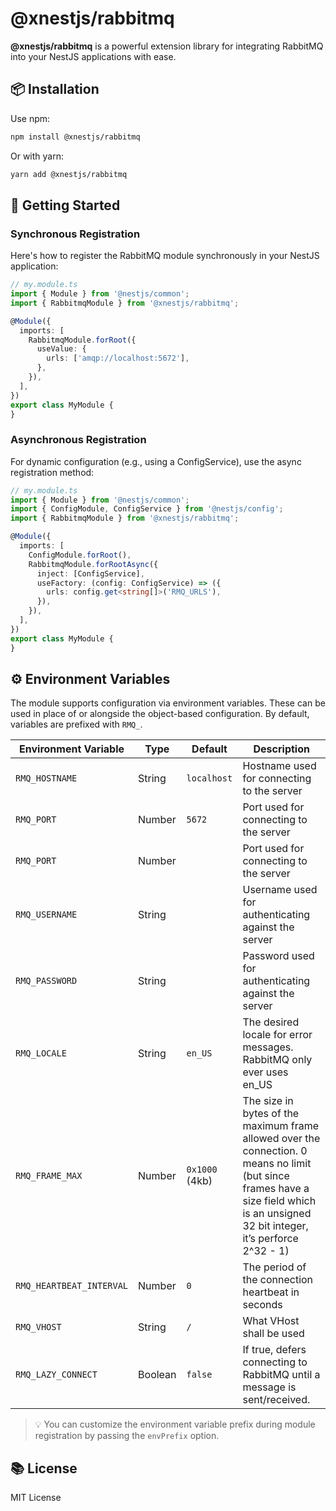 # @xnestjs/rabbitmq

**@xnestjs/rabbitmq** is a powerful extension library for integrating RabbitMQ into your NestJS applications with ease.

## 📦 Installation

Use npm:

```sh
npm install @xnestjs/rabbitmq
```

Or with yarn:

```sh
yarn add @xnestjs/rabbitmq
```

## 🚀 Getting Started

### Synchronous Registration

Here's how to register the RabbitMQ module synchronously in your NestJS application:

```ts
// my.module.ts
import { Module } from '@nestjs/common';
import { RabbitmqModule } from '@xnestjs/rabbitmq';

@Module({
  imports: [
    RabbitmqModule.forRoot({
      useValue: {
        urls: ['amqp://localhost:5672'],
      },
    }),
  ],
})
export class MyModule {
}
```

### Asynchronous Registration

For dynamic configuration (e.g., using a ConfigService), use the async registration method:

```ts
// my.module.ts
import { Module } from '@nestjs/common';
import { ConfigModule, ConfigService } from '@nestjs/config';
import { RabbitmqModule } from '@xnestjs/rabbitmq';

@Module({
  imports: [
    ConfigModule.forRoot(),
    RabbitmqModule.forRootAsync({
      inject: [ConfigService],
      useFactory: (config: ConfigService) => ({
        urls: config.get<string[]>('RMQ_URLS'),
      }),
    }),
  ],
})
export class MyModule {
}
```

## ⚙️ Environment Variables

The module supports configuration via environment variables. These can be used in place of or alongside the object-based
configuration. By default, variables are prefixed with `RMQ_`.

<!--- BEGIN env --->

| Environment Variable     | Type    | Default        | Description                                                                                                                                                                           |
|--------------------------|---------|----------------|---------------------------------------------------------------------------------------------------------------------------------------------------------------------------------------|
| `RMQ_HOSTNAME`           | String  | `localhost`    | Hostname used for connecting to the server                                                                                                                                            |
| `RMQ_PORT`               | Number  | `5672`         | Port used for connecting to the server                                                                                                                                                |
| `RMQ_PORT`               | Number  |                | Port used for connecting to the server                                                                                                                                                |
| `RMQ_USERNAME`           | String  |                | Username used for authenticating against the server                                                                                                                                   |
| `RMQ_PASSWORD`           | String  |                | Password used for authenticating against the server                                                                                                                                   |
| `RMQ_LOCALE`             | String  | `en_US`        | The desired locale for error messages. RabbitMQ only ever uses en_US                                                                                                                  |
| `RMQ_FRAME_MAX`          | Number  | `0x1000` (4kb) | The size in bytes of the maximum frame allowed over the connection. 0 means no limit (but since frames have a size field which is an unsigned 32 bit integer, it’s perforce 2^32 - 1) |
| `RMQ_HEARTBEAT_INTERVAL` | Number  | `0`            | The period of the connection heartbeat in seconds                                                                                                                                     |
| `RMQ_VHOST`              | String  | `/`            | What VHost shall be used                                                                                                                                                              |
| `RMQ_LAZY_CONNECT`       | Boolean | `false`        | If true, defers connecting to RabbitMQ until a message is sent/received.                                                                                                              |

<!--- END env --->

> 💡 You can customize the environment variable prefix during module registration by passing the `envPrefix` option.

## 📚 License

MIT License
